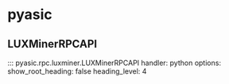# pyasic
## LUXMinerRPCAPI
::: pyasic.rpc.luxminer.LUXMinerRPCAPI
    handler: python
    options:
        show_root_heading: false
        heading_level: 4
